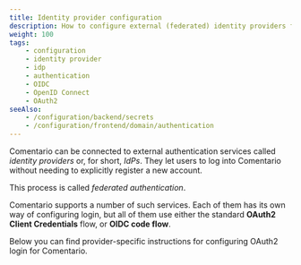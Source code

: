 ```yaml
---
title: Identity provider configuration
description: How to configure external (federated) identity providers for Comentario
weight: 100
tags:
    - configuration
    - identity provider
    - idp
    - authentication
    - OIDC
    - OpenID Connect
    - OAuth2
seeAlso:
    - /configuration/backend/secrets
    - /configuration/frontend/domain/authentication
---
```


Comentario can be connected to external authentication services called *identity providers* or, for short, *IdPs*. They let users to log into Comentario without needing to explicitly register a new account.

<!--more-->

This process is called *federated authentication*.

Comentario supports a number of such services. Each of them has its own way of configuring login, but all of them use either the standard **OAuth2 Client Credentials** flow, or **OIDC code flow**.

Below you can find provider-specific instructions for configuring OAuth2 login for Comentario.
